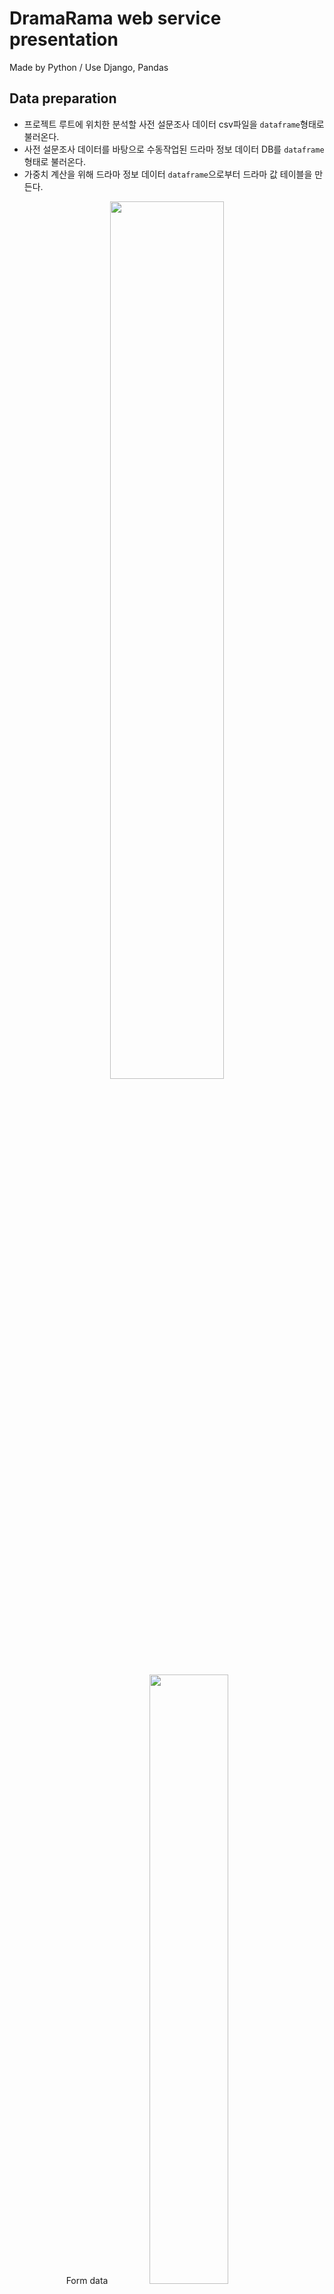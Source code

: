 # DramaRama web service presentation
Made by Python / Use Django, Pandas
  

## Data preparation
- 프로젝트 루트에 위치한 분석할 사전 설문조사 데이터 csv파일을 `dataframe`형태로 불러온다.
- 사전 설문조사 데이터를 바탕으로 수동작업된 드라마 정보 데이터 DB를 `dataframe`형태로 불러온다.
- 가중치 계산을 위해 드라마 정보 데이터 `dataframe`으로부터 드라마 값 테이블을 만든다.
  
<p align="center">
<img width="60%" src="https://user-images.githubusercontent.com/53461080/101436453-8582ad00-3951-11eb-8008-a64083801453.png" />
<br><br>
Form data
<img width="50%" src="https://user-images.githubusercontent.com/53461080/101436551-ba8eff80-3951-11eb-8be7-9b39278289b5.png" />
</p>
<br>

## Solution
- 입력데이터를 사전데이터와 비교해 드라마를 객체로 가중치를 계산하여 최상위 가중치의 드라마 객체를 반환
  - 재이용을 고려해 상위 3개의 드라마 객체 중 랜덤 1개 반환

<p align="center">
<img width="60%" src="https://user-images.githubusercontent.com/53461080/101432006-68e37680-394b-11eb-9fba-b2ab44a142ee.png" />
</p>

```
form_df = form_df.fillna('')  # NaN값 제거
```
### 모든 속성을 비교
```
if col in input_data.keys():  # check there's it
            if type(input_data[col]) == int:
                match = form_df[col] == input_data[col]
                weight_df = form_df[match]
            else:
                for ele in input_data[col]:  # turn all cols in list
                    match = (form_df[col].astype(str)).str.contains(ele)
                    weight_df = pd.concat([weight_df, form_df[match]])

            first = list(weight_df['first'])
            second = list(weight_df['second'])
            third = list(weight_df['third'])
            if not first: continue
            if not second: continue
            if not third: continue
            process_weight(drama_code, first, second, third)  # compute weight
```
### 가중치 계산 함수
```
weight_list = {}  # weight list

def process_weight(drama_code, first, second, third):
    weight = 2  # 가중치
    for step in [first, second, third]:  # type(step) == list
        step = list(filter(lambda e: e != '', step))  # 공백 값 제거
        for elem in step:  # type(elem) == str
            elem = elem.replace(' ', '')  # 글자의 공백제거
            if elem in list(drama_code):
                weight_list[drama_code[drama_code == elem].index[0]] += weight
        weight /= 2
```
